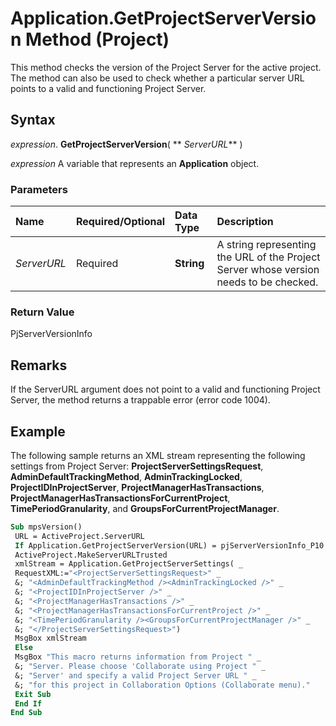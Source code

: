 
# Application.GetProjectServerVersion Method (Project)

This method checks the version of the Project Server for the active project. The method can also be used to check whether a particular server URL points to a valid and functioning Project Server.


## Syntax

 _expression_. **GetProjectServerVersion**( ** _ServerURL_** )

 _expression_ A variable that represents an **Application** object.


### Parameters



|**Name**|**Required/Optional**|**Data Type**|**Description**|
|:-----|:-----|:-----|:-----|
| _ServerURL_|Required|**String**|A string representing the URL of the Project Server whose version needs to be checked.|

### Return Value

PjServerVersionInfo


## Remarks

If the ServerURL argument does not point to a valid and functioning Project Server, the method returns a trappable error (error code 1004).


## Example

The following sample returns an XML stream representing the following settings from Project Server:  **ProjectServerSettingsRequest**, **AdminDefaultTrackingMethod**, **AdminTrackingLocked**, **ProjectIDInProjectServer**, **ProjectManagerHasTransactions**, **ProjectManagerHasTransactionsForCurrentProject**, **TimePeriodGranularity**, and **GroupsForCurrentProjectManager**.


```vb
Sub mpsVersion() 
 URL = ActiveProject.ServerURL 
 If Application.GetProjectServerVersion(URL) = pjServerVersionInfo_P10 Then 
 ActiveProject.MakeServerURLTrusted 
 xmlStream = Application.GetProjectServerSettings( _ 
 RequestXML:="<ProjectServerSettingsRequest>" _ 
 &; "<AdminDefaultTrackingMethod /><AdminTrackingLocked />" _ 
 &; "<ProjectIDInProjectServer />" _ 
 &; "<ProjectManagerHasTransactions />" _ 
 &; "<ProjectManagerHasTransactionsForCurrentProject />" _ 
 &; "<TimePeriodGranularity /><GroupsForCurrentProjectManager />" _ 
 &; "</ProjectServerSettingsRequest>") 
 MsgBox xmlStream 
 Else 
 MsgBox "This macro returns information from Project " _ 
 &; "Server. Please choose 'Collaborate using Project " _ 
 &; "Server' and specify a valid Project Server URL " _ 
 &; "for this project in Collaboration Options (Collaborate menu)." 
 Exit Sub 
 End If 
End Sub
```

